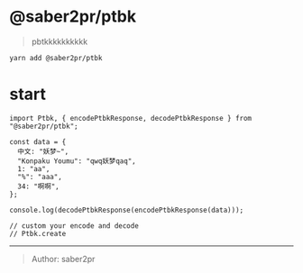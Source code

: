 # @saber2pr/ptbk

> pbtkkkkkkkkkk

```bash
yarn add @saber2pr/ptbk
```

# start

```tsx
import Ptbk, { encodePtbkResponse, decodePtbkResponse } from "@saber2pr/ptbk";

const data = {
  中文: "妖梦~",
  "Konpaku Youmu": "qwq妖梦qaq",
  1: "aa",
  "%": "aaa",
  34: "啊啊",
};

console.log(decodePtbkResponse(encodePtbkResponse(data)));

// custom your encode and decode
// Ptbk.create
```

---

> Author: saber2pr
